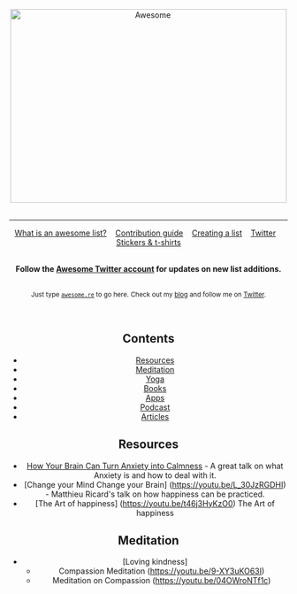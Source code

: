 <div align="center">
	<img width="500" height="350" src="media/logo.svg" alt="Awesome">
	<br>
	<br>
	<hr>

<p align="center">
	<a href="awesome.md">What is an awesome list?</a>&nbsp;&nbsp;&nbsp;
	<a href="contributing.md">Contribution guide</a>&nbsp;&nbsp;&nbsp;
	<a href="create-list.md">Creating a list</a>&nbsp;&nbsp;&nbsp;
	<a href="https://twitter.com/awesome__re">Twitter</a>&nbsp;&nbsp;&nbsp;
	<a href="https://www.redbubble.com/people/sindresorhus/works/30364188-awesome-logo">Stickers & t-shirts</a>
</p>

<br>

<div align="center">
	<b>Follow the <a href="https://twitter.com/awesome__re">Awesome Twitter account</a> for updates on new list additions.</b>
</div>

<br>

<p align="center">
	<sub>Just type <a href="https://awesome.re"><code>awesome.re</code></a> to go here. Check out my <a href="https://blog.sindresorhus.com">blog</a> and follow me on <a href="https://twitter.com/sindresorhus">Twitter</a>.</sub>
</p>
<br>

## Contents

- [Resources](#resources)
- [Meditation](#Meditation)
- [Yoga](#Yoga)
- [Books](#Books)
- [Apps](#Apps)
- [Podcast](#Podcasts)
- [Articles](#Articles)

## Resources

- [How Your Brain Can Turn Anxiety into Calmness](https://youtu.be/KYJdekjiAog) - A great talk on what Anxiety is and how to deal with it.
- [Change your Mind Change your Brain] (https://youtu.be/L_30JzRGDHI) - Matthieu Ricard's talk on how happiness can be practiced.
- [The Art of happiness] (https://youtu.be/t46j3HyKzO0) The Art of happiness 

## Meditation

- [Loving kindness]
	- Compassion Meditation (https://youtu.be/9-XY3uKO63I)
	- Meditation on Compassion (https://youtu.be/04OWroNTf1c)
